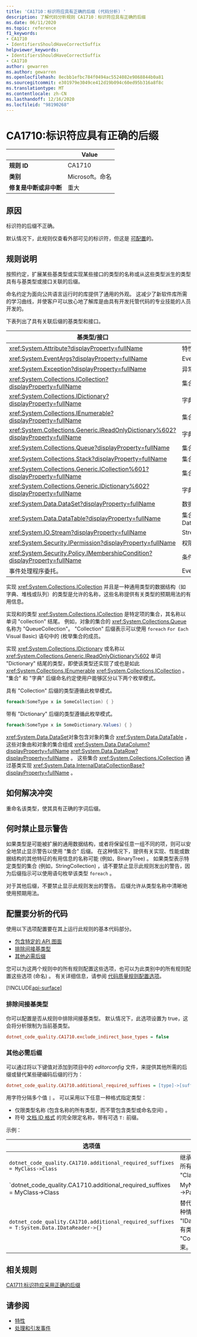 ```yaml
---
title: 'CA1710：标识符应具有正确的后缀 (代码分析) '
description: 了解代码分析规则 CA1710：标识符应具有正确的后缀
ms.date: 06/11/2020
ms.topic: reference
f1_keywords:
- CA1710
- IdentifiersShouldHaveCorrectSuffix
helpviewer_keywords:
- IdentifiersShouldHaveCorrectSuffix
- CA1710
author: gewarren
ms.author: gewarren
ms.openlocfilehash: 8ecbb1efbc784f0494ac5524082e9868844b0a81
ms.sourcegitcommit: e301979e3049ce412d19b094c60ed95b316a8f8c
ms.translationtype: MT
ms.contentlocale: zh-CN
ms.lasthandoff: 12/16/2020
ms.locfileid: "98190268"
---
```

# <a name="ca1710-identifiers-should-have-correct-suffix"></a>CA1710:标识符应具有正确的后缀

| | Value |
|-|-|
| **规则 ID** |CA1710|
| **类别** |Microsoft。命名|
| **修复是中断或非中断** |重大|

## <a name="cause"></a>原因

标识符的后缀不正确。

默认情况下，此规则仅查看外部可见的标识符，但这是 [可配置](#configure-code-to-analyze)的。

## <a name="rule-description"></a>规则说明

按照约定，扩展某些基类型或实现某些接口的类型的名称或从这些类型派生的类型具有与基类型或接口关联的后缀。

命名约定为面向公共语言运行时的库提供了通用的外观。 这减少了新软件库所需的学习曲线，并使客户可以放心地了解库是由具有开发托管代码的专业技能的人员开发的。

下表列出了具有关联后缀的基类型和接口。

|基类型/接口|Suffix|
|--------------------------|------------|
|<xref:System.Attribute?displayProperty=fullName>|特性|
|<xref:System.EventArgs?displayProperty=fullName>|EventArgs|
|<xref:System.Exception?displayProperty=fullName>|异常|
|<xref:System.Collections.ICollection?displayProperty=fullName>|集合|
|<xref:System.Collections.IDictionary?displayProperty=fullName>|字典|
|<xref:System.Collections.IEnumerable?displayProperty=fullName>|集合|
|<xref:System.Collections.Generic.IReadOnlyDictionary%602?displayProperty=fullName>|字典|
|<xref:System.Collections.Queue?displayProperty=fullName>|集合或队列|
|<xref:System.Collections.Stack?displayProperty=fullName>|集合或堆栈|
|<xref:System.Collections.Generic.ICollection%601?displayProperty=fullName>|集合|
|<xref:System.Collections.Generic.IDictionary%602?displayProperty=fullName>|字典|
|<xref:System.Data.DataSet?displayProperty=fullName>|数据集|
|<xref:System.Data.DataTable?displayProperty=fullName>|集合或 DataTable|
|<xref:System.IO.Stream?displayProperty=fullName>|Stream|
|<xref:System.Security.IPermission?displayProperty=fullName>|权限|
|<xref:System.Security.Policy.IMembershipCondition?displayProperty=fullName>|条件|
|事件处理程序委托。|EventHandler|

实现 <xref:System.Collections.ICollection> 并且是一种通用类型的数据结构（如字典、堆栈或队列）的类型是允许的名称，这些名称提供有关类型的预期用法的有用信息。

实现和的类型 <xref:System.Collections.ICollection> 是特定项的集合，其名称以单词 "collection" 结尾。 例如，对象的集合的 <xref:System.Collections.Queue> 名称为 "QueueCollection"。 "Collection" 后缀表示可以使用 `foreach` `For Each` Visual Basic) 语句中的 (枚举集合的成员。

实现 <xref:System.Collections.IDictionary> 或名称以 <xref:System.Collections.Generic.IReadOnlyDictionary%602> 单词 "Dictionary" 结尾的类型，即使该类型还实现了或也是如此 <xref:System.Collections.IEnumerable> <xref:System.Collections.ICollection> 。 "集合" 和 "字典" 后缀命名约定使用户能够区分以下两个枚举模式。

具有 "Collection" 后缀的类型遵循此枚举模式。

```csharp
foreach(SomeType x in SomeCollection) { }
```

带有 "Dictionary" 后缀的类型遵循此枚举模式。

```csharp
foreach(SomeType x in SomeDictionary.Values) { }
```

<xref:System.Data.DataSet>对象包含对象的集合 <xref:System.Data.DataTable> ，这些对象由和对象的集合组成 <xref:System.Data.DataColumn?displayProperty=fullName> <xref:System.Data.DataRow?displayProperty=fullName> 。 这些集合 <xref:System.Collections.ICollection> 通过基类实现 <xref:System.Data.InternalDataCollectionBase?displayProperty=fullName> 。

## <a name="how-to-fix-violations"></a>如何解决冲突

重命名该类型，使其具有正确的字词后缀。

## <a name="when-to-suppress-warnings"></a>何时禁止显示警告

如果类型是可能被扩展的通用数据结构，或者将保留任意一组不同的项，则可以安全地禁止显示警告以使用 "集合" 后缀。 在这种情况下，提供有关实现、性能或数据结构的其他特征的有用信息的名称可能 (例如，BinaryTree) 。 如果类型表示特定类型的集合 (例如，StringCollection) ，请不要禁止显示此规则发出的警告，因为后缀指示可以使用语句枚举该类型 `foreach` 。

对于其他后缀，不要禁止显示此规则发出的警告。 后缀允许从类型名称中清晰地使用预期用法。

## <a name="configure-code-to-analyze"></a>配置要分析的代码

使用以下选项配置要在其上运行此规则的基本代码部分。

- [包含特定的 API 图面](#include-specific-api-surfaces)
- [排除间接基类型](#exclude-indirect-base-types)
- [其他必需后缀](#additional-required-suffixes)

您可以为这两个规则中的所有规则配置这些选项，也可以为此类别中的所有规则配置这些选项 (命名) 。 有关详细信息，请参阅 [代码质量规则配置选项](../code-quality-rule-options.md)。

[!INCLUDE[api-surface](~/includes/code-analysis/api-surface.md)]

### <a name="exclude-indirect-base-types"></a>排除间接基类型

你可以配置是否从规则中排除间接基类型。 默认情况下，此选项设置为 true，这会将分析限制为当前基类型。

```ini
dotnet_code_quality.CA1710.exclude_indirect_base_types = false
```

### <a name="additional-required-suffixes"></a>其他必需后缀

可以通过将以下键值对添加到项目中的 *editorconfig* 文件，来提供其他所需的后缀或替代某些硬编码后缀的行为：

```ini
dotnet_code_quality.CA1710.additional_required_suffixes = [type]->[suffix]
```

用字符分隔多个值 `|` 。 可以采用以下任意一种格式指定类型：

- 仅限类型名称 (包含名称的所有类型，而不管包含类型或命名空间) 。
- 符号 [文档 ID 格式](../../../csharp/programming-guide/xmldoc/processing-the-xml-file.md#id-strings) 的完全限定名称，带有可选 `T:` 前缀。

示例：

| 选项值 | 总结 |
| --- | --- |
|`dotnet_code_quality.CA1710.additional_required_suffixes = MyClass->Class` | 继承自 "MyClass" 的所有类型都需要具有 "Class" 后缀。 |
|`dotnet_code_quality.CA1710.additional_required_suffixes = MyClass->Class|MyNamespace.IPath->Path` | 继承自 "MyClass" 的所有类型都需要具有 "Class" 后缀，实现 "MyNamespace" 的所有类型都必须具有 "Path" 后缀。 |
|`dotnet_code_quality.CA1710.additional_required_suffixes = T:System.Data.IDataReader->{}` | 替代内置后缀。 在这种情况下，实现 "IDataReader" 的所有类型都不再需要在 "Collection" 中结束。 |

## <a name="related-rules"></a>相关规则

[CA1711:标识符应采用正确的后缀](ca1711.md)

## <a name="see-also"></a>请参阅

- [特性](../../../standard/design-guidelines/attributes.md)
- [处理和引发事件](../../../standard/events/index.md)
